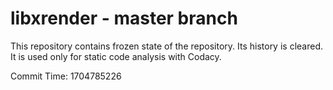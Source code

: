 # libxrender - master branch

This repository contains frozen state of the repository.
Its history is cleared. It is used only for static code
analysis with Codacy.

Commit Time: 1704785226